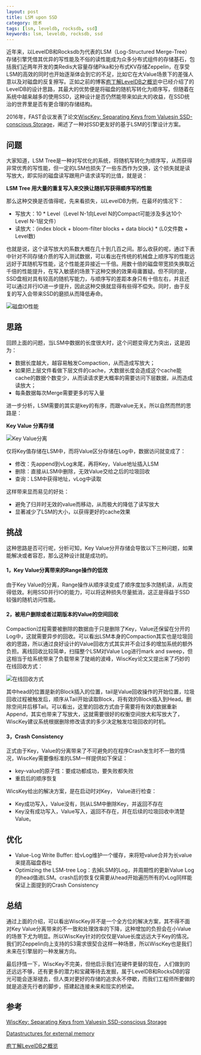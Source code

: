 ```yaml
---
layout: post
title: LSM upon SSD
category: 技术
tags: [lsm, leveldb, rocksdb, ssd]
keywords: lsm, leveldb, rocksdb, ssd
---
```





近年来，以LevelDB和Rocksdb为代表的LSM（Log-Structured Merge-Tree）存储引擎凭借其优异的写性能及不俗的读性能成为众多分布式组件的存储基石，包括我们近两年开发的类Redis大容量存储Pika和分布式KV存储Zeppelin，在享受LSM的高效的同时也开始逐渐体会到它的不足，比如它在大Value场景下的差强人意以及对磁盘的反复擦写。正如之前的博客[庖丁解LevelDB之概览](http://catkang.github.io/2017/01/07/leveldb-summary.html)中已经介绍了的LevelDB的设计思路，其最大的优势便是将磁盘的随机写转化为顺序写，但随着在系统中越来越多的使用SSD，这种设计是否仍然能带来如此大的收益，在SSD统治的世界里是否有更合理的存储结构。

2016年，FAST会议发表了论文[WiscKey: Separating Keys from Valuesin SSD-conscious Storage](https://www.usenix.org/system/files/conference/fast16/fast16-papers-lu.pdf)，阐述了一种对SSD更友好的基于LSM的引擎设计方案。

## **问题**

大家知道，LSM Tree是一种对写优化的系统，将随机写转化为顺序写，从而获得非常优秀的写性能，但一定的LSM也损失了一些东西作为交换，这个损失就是读写放大，即实际的磁盘读写跟用户请求读写的比值，就是说：

**LSM Tree 用大量的重复写入来交换让随机写获得顺序写的性能**

那么这种交换是否值得呢，先来看损失，以LevelDB为例，在最坏的情况下：

- 写放大：10 * Level（Level N-1向Level N的Compact可能涉及多达10个Level N-1层文件）
- 读放大：(index block + bloom-filter blocks + data block) * (L0文件数 + Level数)

也就是说，这个读写放大的系数大概在几十到几百之间。那么收获的呢，通过下表中针对不同存储介质的写入测试数据，可以看出在传统的机械盘上顺序写的性能远远好于其随机写性能，这个性能差异接近一千倍。用数十倍的磁盘带宽损失换取近千倍的性能提升，在写入敏感的场景下这种交换的效果毋庸置疑。但不同的是，SSD盘相对具有较高的随机写能力，与顺序写的差距本身只有十倍左右，并且还可以通过并行IO进一步提升，因此这种交换就显得有些得不偿失。同时，由于反复的写入会带来SSD的磨损从而降低寿命。

![磁盘IO性能](http://i.imgur.com/BvtRvou.png)



## **思路**

回顾上面的问题，当LSM中数据的长度很大时，这个问题变得尤为突出，这是因为：

- 数据长度越大，越容易触发Compaction，从而造成写放大；
- 如果把上层文件看做下层文件的cache，大数据长度会造成这个cache能cache的数据个数变少，从而读请求更大概率的需要访问下层数据，从而造成读放大；
- 每条数据每次Merge需要更多的写入量

进一步分析，LSM需要的其实是key的有序，而跟value无关。所以自然而然的思路是：

**Key Value 分离存储**

![Key Value分离](http://i.imgur.com/gstcosW.png)

仅将Key值存储在LSM中，而将Value区分存储在Log中，数据访问就变成了：

- 修改：先append到vLog末尾，再将Key，Value地址插入LSM
- 删除：直接从LSM中删除，无效Value交给之后的垃圾回收
- 查询：LSM中获得地址，vLog中读取

这样带来显而易见的好处：

- 避免了归并时无效的value而移动，从而极大的降低了读写放大
- 显著减少了LSM的大小，以获得更好的cache效果

## **挑战**

这种思路是否可行呢，分析可知，Key Value分开存储会导致以下三种问题，如果能解决或者容忍，那么这种设计就是成功的。

#### **1，Key Value分离带来的Range操作的低效**

由于Key Value的分离，Range操作从顺序读变成了顺序度加多次随机读，从而变得低效。利用SSD并行IO的能力，可以将这种损失尽量抵消，这正是得益于SSD较强的随机访问性能。

#### **2，被用户删除或者过期版本的Value的空间回收**

Compaction过程需要被删除的数据由于只是删除了Key，Value还保留在分开的Log中，这就需要异步的回收。可以看出LSM本身的Compaction其实也是垃圾回收的思路，所以通过良好设计的Value回收方式其实并不会过多的增加系统的额外负担。离线回收比较简单，扫描整个LSM对Value Log进行mark and sweep，但这相当于给系统带来了负载带来了陡峭的波峰，WiscKey论文又提出来了巧妙的在线回收方式：

![在线回收方式](http://i.imgur.com/tSk27o5.png)

其中head的位置是新的Block插入的位置，tail是Value回收操作的开始位置，垃圾回收过程被触发后，顺序从Tail开始读取Block，将有效的Block插入到Head。删除空间并后移Tail。可以看出，这里的回收方式由于需要将有效的数据重新Append，其实也带来了写放大，这就需要很好的权衡空间放大和写放大了，WiscKey建议系统根据删除修改请求的多少决定触发垃圾回收的时机。

#### **3，Crash Consistency**

正式由于Key，Value的分离带来了不可避免的在程序Crash发生时不一致的情况，WiscKey需要像标准的LSM一样提供如下保证：

- key-value的原子性：要成功都成功，要失败都失败
- 重启后的顺序恢复

WicsKey给出的解决方案，是在启动时对Key， Value进行检查：

- Key成功写入，Value没有，则从LSM中删除Key，并返回不存在
- Key没有成功写入，Value写入，返回不存在，并在后续的垃圾回收中清楚Value。


## **优化**

- Value-Log Write Buffer: 给vLog维护一个缓存，来将短value合并为长value来提高磁盘吞吐
- Optimizing the LSM-tree Log：去掉LSM的Log，并周期性的更新Value Log的head值进LSM。crash后的恢复仅需要从head开始遍历所有的vLog同样能保证上面提到的Crash Consistency

## **总结**

通过上面的介绍，可以看出WiscKey并不是一个全方位的解决方案，其不得不面对Key Value分离带来的不一致和处理效率的下降，这种增加的负担会在小Value的场景下尤为明显。所以WiscKey针对的仅仅是Value长度远远大于Key的情况。我们的Zeppelin向上支持的S3需求很契合这样一种场景，所以WiscKey也是我们未来在引擎层的一种发展方向。

最后抒情一下，WiscKey不完美，但他启示我们在硬件更替的现在，人们做到的还远远不够，还有更多的潜力和宝藏等待去发掘，属于LevelDB和RocksDB的容光可能会逐渐褪去，但人类对更好的存储的追求永不停歇，而我们工程师所要做的就是追逐先行者的脚步，搭建起连接未来和现实的桥梁。





## **参考**

[WiscKey: Separating Keys from Valuesin SSD-conscious Storage](https://www.usenix.org/system/files/conferenc/fast16/fast16-papers-lu.pdf)

[Datastructures for external memory](http://blog.omega-prime.co.uk/?p=197)

[庖丁解LevelDB之概览](http://catkang.github.io/2017/01/07/leveldb-summary.html)

